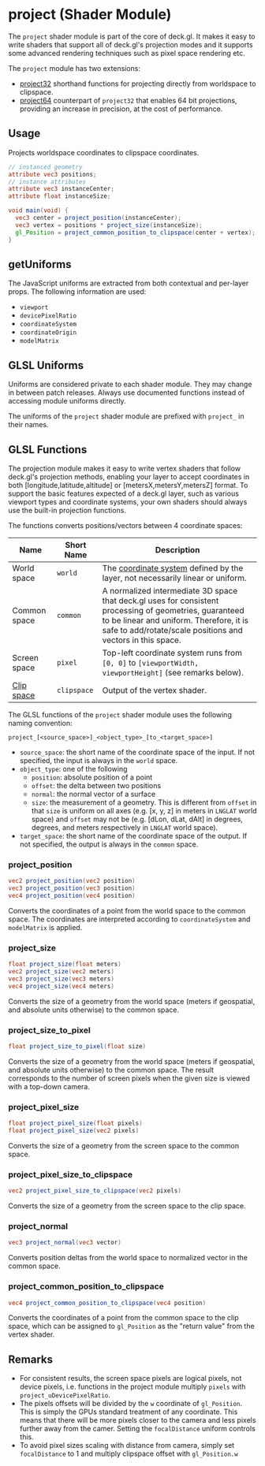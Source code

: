 # project (Shader Module)

The `project` shader module is part of the core of deck.gl. It makes it easy to write shaders that support all of deck.gl's projection modes and it supports some advanced rendering techniques such as pixel space rendering etc.

The `project` module has two extensions:
- [project32](/docs/shader-modules/project32.md) shorthand functions for projecting directly from worldspace to clipspace.
- [project64](/docs/shader-modules/project64.md) counterpart of `project32` that enables 64 bit projections, providing an increase in precision, at the cost of performance.


## Usage

Projects worldspace coordinates to clipspace coordinates.

```glsl
// instanced geometry
attribute vec3 positions;
// instance attributes
attribute vec3 instanceCenter;
attribute float instanceSize;

void main(void) {
  vec3 center = project_position(instanceCenter);
  vec3 vertex = positions * project_size(instanceSize);
  gl_Position = project_common_position_to_clipspace(center + vertex);
}
```

## getUniforms

The JavaScript uniforms are extracted from both contextual and per-layer props. The following information are used:

* `viewport`
* `devicePixelRatio`
* `coordinateSystem`
* `coordinateOrigin`
* `modelMatrix`


## GLSL Uniforms

Uniforms are considered private to each shader module. They may change in between patch releases. Always use documented functions instead of accessing module uniforms directly.

The uniforms of the `project` shader module are prefixed with `project_` in their names.

## GLSL Functions

The projection module makes it easy to write vertex shaders that follow deck.gl's projection methods, enabling your layer to accept coordinates in both [longitude,latitude,altitude] or [metersX,metersY,metersZ] format. To support the basic features expected of a deck.gl layer, such as various viewport types and coordinate systems, your own shaders should always use the built-in projection functions.

The functions converts positions/vectors between 4 coordinate spaces:

| Name | Short Name | Description |
|------|------|-------------|
| World space | `world` | The [coordinate system](/docs/developer-guide/coordinate-systems.md) defined by the layer, not necessarily linear or uniform. |
| Common space | `common` | A normalized intermediate 3D space that deck.gl uses for consistent processing of geometries, guaranteed to be linear and uniform. Therefore, it is safe to add/rotate/scale positions and vectors in this space. |
| Screen space | `pixel` | Top-left coordinate system runs from `[0, 0]` to `[viewportWidth, viewportHeight]` (see remarks below). |
| [Clip space](https://developer.mozilla.org/en-US/docs/Web/API/WebGL_API/WebGL_model_view_projection#Clip_space) | `clipspace` | Output of the vertex shader. |

The GLSL functions of the `project` shader module uses the following naming convention:

```
project_[<source_space>]_<object_type>_[to_<target_space>]
```

* `source_space`: the short name of the coordinate space of the input. If not specified, the input is always in the `world` space.
* `object_type`: one of the following
  - `position`: absolute position of a point
  - `offset`: the delta between two positions
  - `normal`: the normal vector of a surface
  - `size`: the measurement of a geometry. This is different from `offset` in that `size` is uniform on all axes (e.g. [x, y, z] in meters in `LNGLAT` world space) and `offset` may not be (e.g. [dLon, dLat, dAlt] in degrees, degrees, and meters respectively in `LNGLAT` world space).
* `target_space`: the short name of the coordinate space of the output. If not specified, the output is always in the `common` space.

### project_position

```glsl
vec2 project_position(vec2 position)
vec3 project_position(vec3 position)
vec4 project_position(vec4 position)
```

Converts the coordinates of a point from the world space to the common space. The coordinates are interpreted according to `coordinateSystem` and `modelMatrix` is applied.


### project_size

```glsl
float project_size(float meters)
vec2 project_size(vec2 meters)
vec3 project_size(vec3 meters)
vec4 project_size(vec4 meters)
```

Converts the size of a geometry from the world space (meters if geospatial, and absolute units otherwise) to the common space.

### project_size_to_pixel

```glsl
float project_size_to_pixel(float size)
```

Converts the size of a geometry from the world space (meters if geospatial, and absolute units otherwise) to the common space. The result corresponds to the number of screen pixels when the given size is viewed with a top-down camera.

### project_pixel_size

```glsl
float project_pixel_size(float pixels)
float project_pixel_size(vec2 pixels)
```

Converts the size of a geometry from the screen space to the common space.

### project_pixel_size_to_clipspace

```glsl
vec2 project_pixel_size_to_clipspace(vec2 pixels)
```

Converts the size of a geometry from the screen space to the clip space.


### project_normal

```glsl
vec3 project_normal(vec3 vector)
```

Converts position deltas from the world space to normalized vector in the common space.


### project_common_position_to_clipspace

```glsl
vec4 project_common_position_to_clipspace(vec4 position)
```

Converts the coordinates of a point from the common space to the clip space, which can be assigned to `gl_Position` as the "return value" from the vertex shader.


## Remarks

* For consistent results, the screen space pixels are logical pixels, not device pixels, i.e. functions in the project module multiply `pixels` with `project_uDevicePixelRatio`.
* The pixels offsets will be divided by the `w` coordinate of `gl_Position`. This is simply the GPUs standard treatment of any coordinate. This means that there will be more pixels closer to the camera and less pixels further away from the camer. Setting the `focalDistance` uniform controls this.
* To avoid pixel sizes scaling with distance from camera, simply set `focalDistance` to 1 and multiply clipspace offset with `gl_Position.w`
